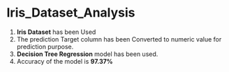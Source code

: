 # Iris_Dataset_Analysis
1. **Iris Dataset** has been Used
2. The prediction Target column has been Converted to numeric value for prediction purpose.
3. **Decision Tree Regression** model has been used.
4. Accuracy of the model is **97.37%**
